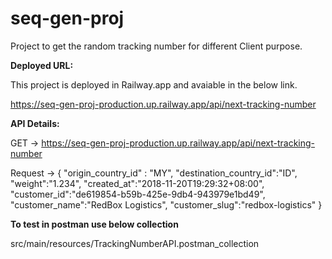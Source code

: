# seq-gen-proj
Project to get the random tracking number for different Client purpose.

**Deployed URL:**

This project is deployed in Railway.app and avaiable in the below link.

https://seq-gen-proj-production.up.railway.app/api/next-tracking-number

**API Details:**

GET -> https://seq-gen-proj-production.up.railway.app/api/next-tracking-number

Request -> {
    "origin_country_id" : "MY",
    "destination_country_id":"ID",
    "weight":"1.234",
    "created_at":"2018-11-20T19:29:32+08:00",
    "customer_id":"de619854-b59b-425e-9db4-943979e1bd49",
    "customer_name":"RedBox Logistics",
    "customer_slug":"redbox-logistics"
}

**To test in postman use below collection**

src/main/resources/TrackingNumberAPI.postman_collection

